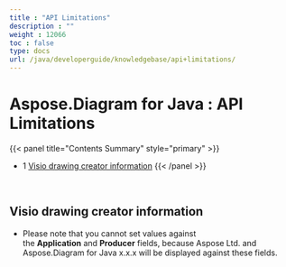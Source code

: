 ```yaml
---
title : "API Limitations" 
description : "" 
weight : 12066 
toc : false
type: docs
url: /java/developerguide/knowledgebase/api+limitations/
---
```


# Aspose.Diagram for Java : API Limitations


{{< panel title="Contents Summary" style="primary" >}}
*   1 [Visio drawing creator information](#visio-drawing-creator-information)
{{< /panel >}}
 

 

## Visio drawing creator information

*   Please note that you cannot set values against the **Application** and **Producer** fields, because Aspose Ltd. and Aspose.Diagram for Java x.x.x will be displayed against these fields.


